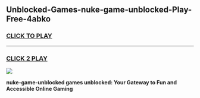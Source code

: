 
## Unblocked-Games-nuke-game-unblocked-Play-Free-4abko
<h3>
<a href="https://premium76.site?title=nuke-game-unblocked&ref=24M">CLICK TO PLAY</a></h3>
<hr>

<h3>
<a href="https://premium76.site?title=nuke-game-unblocked&ref=24M">CLICK 2 PLAY</a>
  
</h3>

<a href="https://premium76.site?title=nuke-game-unblocked&ref=24M"><img src="https://clearcache.store/games.png"></a>


**nuke-game-unblocked games unblocked: Your Gateway to Fun and Accessible Online Gaming**
